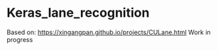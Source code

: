 # Keras_lane_recognition

Based on: https://xingangpan.github.io/projects/CULane.html
Work in progress